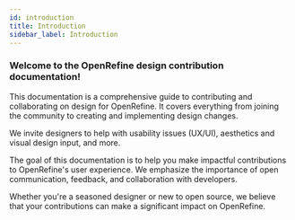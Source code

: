 ```yaml
---
id: introduction
title: Introduction
sidebar_label: Introduction
---
```


### Welcome to the OpenRefine design contribution documentation!

This documentation is a comprehensive guide to contributing and collaborating on design for OpenRefine. It covers everything from joining the community to creating and implementing design changes. 

We invite designers to help with usability issues (UX/UI), aesthetics and visual design input, and more.

The goal of this documentation is to help you make impactful contributions to OpenRefine's user experience. We emphasize the importance of open communication, feedback, and collaboration with developers.

Whether you're a seasoned designer or new to open source, we believe that your contributions can make a significant impact on OpenRefine.
